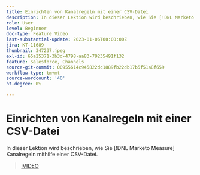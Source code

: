 ```yaml
---
title: Einrichten von Kanalregeln mit einer CSV-Datei
description: In dieser Lektion wird beschrieben, wie Sie [!DNL Marketo Measure] Kanalregeln mithilfe einer CSV-Datei.
role: User
level: Beginner
doc-type: Feature Video
last-substantial-update: 2023-01-06T00:00:00Z
jira: KT-11689
thumbnail: 347237.jpeg
exl-id: 65a25371-3b3d-4798-aa83-79235491f132
feature: Salesforce, Channels
source-git-commit: 00955614c945822dc1889fb22db17b5f51a8f659
workflow-type: tm+mt
source-wordcount: '40'
ht-degree: 0%

---
```


# Einrichten von Kanalregeln mit einer CSV-Datei

In dieser Lektion wird beschrieben, wie Sie [!DNL Marketo Measure] Kanalregeln mithilfe einer CSV-Datei.

>[!VIDEO](https://video.tv.adobe.com/v/347237/?quality=12&learn=on)
